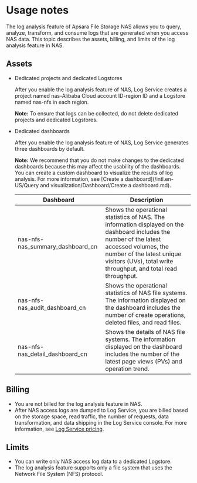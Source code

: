 # Usage notes

The log analysis feature of Apsara File Storage NAS allows you to query, analyze, transform, and consume logs that are generated when you access NAS data. This topic describes the assets, billing, and limits of the log analysis feature in NAS.

## Assets

-   Dedicated projects and dedicated Logstores

    After you enable the log analysis feature of NAS, Log Service creates a project named nas-Alibaba Cloud account ID-region ID and a Logstore named nas-nfs in each region.

    **Note:** To ensure that logs can be collected, do not delete dedicated projects and dedicated Logstores.

-   Dedicated dashboards

    After you enable the log analysis feature of NAS, Log Service generates three dashboards by default.

    **Note:** We recommend that you do not make changes to the dedicated dashboards because this may affect the usability of the dashboards. You can create a custom dashboard to visualize the results of log analysis. For more information, see [Create a dashboard](/intl.en-US/Query and visualization/Dashboard/Create a dashboard.md).

    |Dashboard|Description|
    |---------|-----------|
    |nas-nfs-nas\_summary\_dashboard\_cn|Shows the operational statistics of NAS. The information displayed on the dashboard includes the number of the latest accessed volumes, the number of the latest unique visitors \(UVs\), total write throughput, and total read throughput.|
    |nas-nfs-nas\_audit\_dashboard\_cn|Shows the operational statistics of NAS file systems. The information displayed on the dashboard includes the number of create operations, deleted files, and read files.|
    |nas-nfs-nas\_detail\_dashboard\_cn|Shows the details of NAS file systems. The information displayed on the dashboard includes the number of the latest page views \(PVs\) and operation trend.|


## Billing

-   You are not billed for the log analysis feature in NAS.
-   After NAS access logs are dumped to Log Service, you are billed based on the storage space, read traffic, the number of requests, data transformation, and data shipping in the Log Service console. For more information, see [Log Service pricing](https://www.alibabacloud.com/product/log-service/pricing?spm=a3c0i.139163.9288850920.1.7690637avzyiqo).

## Limits

-   You can write only NAS access log data to a dedicated Logstore.
-   The log analysis feature supports only a file system that uses the Network File System \(NFS\) protocol.

